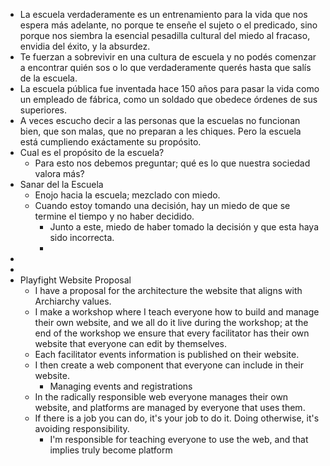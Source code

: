 - La escuela verdaderamente es un entrenamiento para la vida que nos espera más adelante, no porque te enseñe el sujeto o el predicado, sino porque nos siembra la esencial pesadilla cultural del miedo al fracaso, envidia del éxito, y la absurdez.
- Te fuerzan a sobrevivir en una cultura de escuela y no podés comenzar a encontrar quién sos o lo que verdaderamente querés hasta que salís de la escuela.
- La escuela pública fue inventada hace 150 años para pasar la vida como un empleado de fábrica, como un soldado que obedece órdenes de sus superiores.
- A veces escucho decir a las personas que la escuelas no funcionan bien, que son malas, que no preparan a les chiques. Pero la escuela está cumpliendo exáctamente su propósito.
- Cual es el propósito de la escuela?
	- Para esto nos debemos preguntar; qué es lo que nuestra sociedad valora más?
- Sanar del la Escuela
	- Enojo hacia la escuela; mezclado con miedo.
	- Cuando estoy tomando una decisión, hay un miedo de que se termine el tiempo y no haber decidido.
		- Junto a este, miedo de haber tomado la decisión y que esta haya sido incorrecta.
		-
-
-
- Playfight Website Proposal
	- I have a proposal for the architecture the website that aligns with Archiarchy values.
	- I make a workshop where I teach everyone how to build and manage their own website, and we all do it live during the workshop; at the end of the workshop we ensure that every facilitator has their own website that everyone can edit by themselves.
	- Each facilitator events information is published on their website.
	- I then create a web component that everyone can include in their website.
		- Managing events and registrations
	- In the radically responsible web everyone manages their own website, and platforms are managed by everyone that uses them.
	- If there is a job you can do, it's your job to do it. Doing otherwise, it's avoiding responsibility.
		- I'm responsible for teaching everyone to use the web, and that implies truly become platform